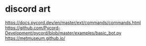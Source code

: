 # discord art

https://docs.pycord.dev/en/master/ext/commands/commands.html
https://github.com/Pycord-Development/pycord/blob/master/examples/basic_bot.py
https://metmuseum.github.io/

